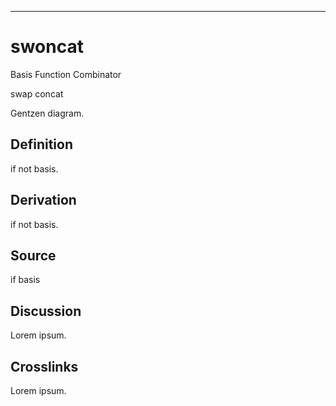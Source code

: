 ------------------------------------------------------------------------

# swoncat

Basis Function Combinator

swap concat

Gentzen diagram.

## Definition

if not basis.

## Derivation

if not basis.

## Source

if basis

## Discussion

Lorem ipsum.

## Crosslinks

Lorem ipsum.

